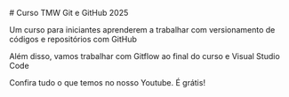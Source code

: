 \# Curso TMW Git e GitHub 2025



Um curso para iniciantes aprenderem a trabalhar com versionamento de códigos e repositórios com GitHub



Além disso, vamos trabalhar com Gitflow ao final do curso e Visual Studio Code



Confira tudo o que temos no nosso Youtube. É grátis!

